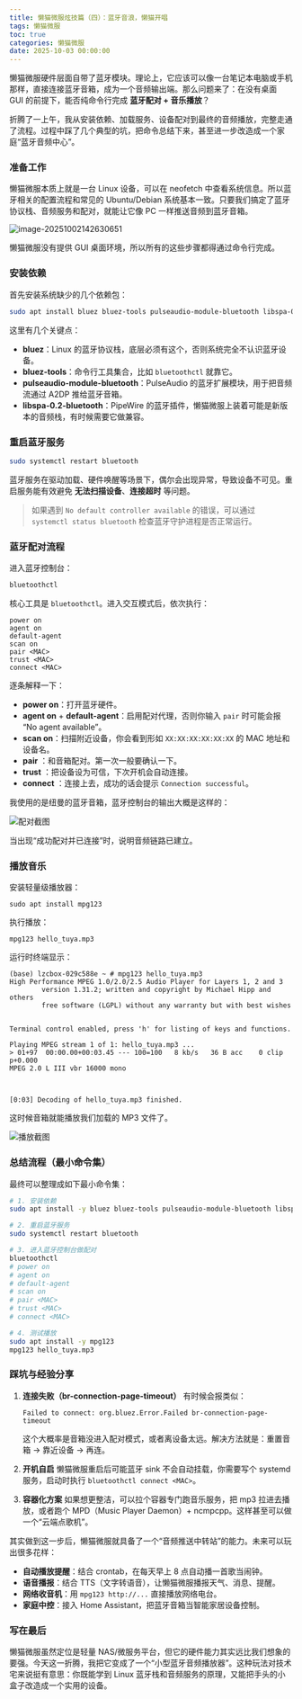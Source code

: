 ```yaml
---
title: 懒猫微服炫技篇（四）：蓝牙音浪，懒猫开唱
tags: 懒猫微服
toc: true
categories: 懒猫微服
date: 2025-10-03 00:00:00
---
```


懒猫微服硬件层面自带了蓝牙模块。理论上，它应该可以像一台笔记本电脑或手机那样，直接连接蓝牙音箱，成为一个音频输出端。那么问题来了：在没有桌面 GUI 的前提下，能否纯命令行完成 **蓝牙配对 + 音乐播放**？

折腾了一上午，我从安装依赖、加载服务、设备配对到最终的音频播放，完整走通了流程。过程中踩了几个典型的坑，把命令总结下来，甚至进一步改造成一个家庭“蓝牙音频中心”。

<!-- more -->

### 准备工作

懒猫微服本质上就是一台 Linux 设备，可以在 neofetch 中查看系统信息。所以蓝牙相关的配置流程和常见的 Ubuntu/Debian 系统基本一致。只要我们搞定了蓝牙协议栈、音频服务和配对，就能让它像 PC 一样推送音频到蓝牙音箱。

![image-20251002142630651](https://raw.githubusercontent.com/cloudsmithy/picgo-imh/master/image-20251002142630651.png)

懒猫微服没有提供 GUI 桌面环境，所以所有的这些步骤都得通过命令行完成。

### 安装依赖

首先安装系统缺少的几个依赖包：

```bash
sudo apt install bluez bluez-tools pulseaudio-module-bluetooth libspa-0.2-bluetooth
```

这里有几个关键点：

- **bluez**：Linux 的蓝牙协议栈，底层必须有这个，否则系统完全不认识蓝牙设备。
- **bluez-tools**：命令行工具集合，比如 `bluetoothctl` 就靠它。
- **pulseaudio-module-bluetooth**：PulseAudio 的蓝牙扩展模块，用于把音频流通过 A2DP 推给蓝牙音箱。
- **libspa-0.2-bluetooth**：PipeWire 的蓝牙插件，懒猫微服上装着可能是新版本的音频栈，有时候需要它做兼容。

### 重启蓝牙服务

```bash
sudo systemctl restart bluetooth
```

蓝牙服务在驱动加载、硬件唤醒等场景下，偶尔会出现异常，导致设备不可见。重启服务能有效避免 **无法扫描设备**、**连接超时** 等问题。

> 如果遇到 `No default controller available` 的错误，可以通过 `systemctl status bluetooth` 检查蓝牙守护进程是否正常运行。

### 蓝牙配对流程

进入蓝牙控制台：

```bash
bluetoothctl
```

核心工具是 `bluetoothctl`。进入交互模式后，依次执行：

```text
power on
agent on
default-agent
scan on
pair <MAC>
trust <MAC>
connect <MAC>
```

逐条解释一下：

- **power on**：打开蓝牙硬件。
- **agent on** + **default-agent**：启用配对代理，否则你输入 `pair` 时可能会报 “No agent available”。
- **scan on**：扫描附近设备，你会看到形如 `XX:XX:XX:XX:XX:XX` 的 MAC 地址和设备名。
- **pair** ：和音箱配对。第一次一般要确认一下。
- **trust** ：把设备设为可信，下次开机会自动连接。
- **connect** ：连接上去，成功的话会提示 `Connection successful`。

我使用的是纽曼的蓝牙音箱，蓝牙控制台的输出大概是这样的：

![配对截图](https://raw.githubusercontent.com/cloudsmithy/picgo-imh/master/3bd44cf1e16cd2d6e691456f447f0204.png)

当出现“成功配对并已连接”时，说明音频链路已建立。

### 播放音乐

安装轻量级播放器：

```
sudo apt install mpg123
```

执行播放：

```
mpg123 hello_tuya.mp3
```

运行时终端显示：

```
(base) lzcbox-029c588e ~ # mpg123 hello_tuya.mp3
High Performance MPEG 1.0/2.0/2.5 Audio Player for Layers 1, 2 and 3
        version 1.31.2; written and copyright by Michael Hipp and others
        free software (LGPL) without any warranty but with best wishes


Terminal control enabled, press 'h' for listing of keys and functions.

Playing MPEG stream 1 of 1: hello_tuya.mp3 ...
> 01+97  00:00.00+00:03.45 --- 100=100   8 kb/s   36 B acc    0 clip p+0.000
MPEG 2.0 L III vbr 16000 mono



[0:03] Decoding of hello_tuya.mp3 finished.
```

这时候音箱就能播放我们加载的 MP3 文件了。

![播放截图](https://raw.githubusercontent.com/cloudsmithy/picgo-imh/master/image-20251002141941121-20251002142356611-20251002142525502.png)

### 总结流程（最小命令集）

最终可以整理成如下最小命令集：

```bash
# 1. 安装依赖
sudo apt install -y bluez bluez-tools pulseaudio-module-bluetooth libspa-0.2-bluetooth

# 2. 重启蓝牙服务
sudo systemctl restart bluetooth

# 3. 进入蓝牙控制台做配对
bluetoothctl
# power on
# agent on
# default-agent
# scan on
# pair <MAC>
# trust <MAC>
# connect <MAC>

# 4. 测试播放
sudo apt install -y mpg123
mpg123 hello_tuya.mp3
```

### 踩坑与经验分享

1. **连接失败（br-connection-page-timeout）**
   有时候会报类似：

   ```
   Failed to connect: org.bluez.Error.Failed br-connection-page-timeout
   ```

   这个大概率是音箱没进入配对模式，或者离设备太远。解决方法就是：重置音箱 → 靠近设备 → 再连。

2. **开机自启**
   懒猫微服重启后可能蓝牙 sink 不会自动挂载，你需要写个 systemd 服务，启动时执行 `bluetoothctl connect <MAC>`。

3. **容器化方案**
   如果想更整洁，可以拉个容器专门跑音乐服务，把 mp3 拉进去播放，或者跑个 MPD（Music Player Daemon）+ ncmpcpp。这样甚至可以做一个“云端点歌机”。

其实做到这一步后，懒猫微服就具备了一个“音频推送中转站”的能力。未来可以玩出很多花样：

- **自动播放提醒**：结合 crontab，在每天早上 8 点自动播一首歌当闹钟。
- **语音播报**：结合 TTS（文字转语音），让懒猫微服播报天气、消息、提醒。
- **网络收音机**：用 `mpg123 http://...` 直接播放网络电台。
- **家庭中控**：接入 Home Assistant，把蓝牙音箱当智能家居设备控制。

### 写在最后

懒猫微服虽然定位是轻量 NAS/微服务平台，但它的硬件能力其实远比我们想象的要强。今天这一折腾，我把它变成了一个“小型蓝牙音频播放器”。这种玩法对技术宅来说挺有意思：你既能学到 Linux 蓝牙栈和音频服务的原理，又能把手头的小盒子改造成一个实用的设备。
